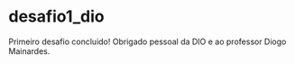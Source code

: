 ﻿# desafio1_dio
Primeiro desafio concluido!
Obrigado pessoal da DIO e ao professor Diogo Mainardes.
